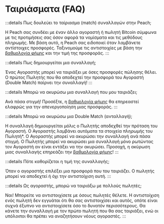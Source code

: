 # Ταιριάσματα (FAQ)

:::details Πως δουλεύει το ταίριασμα (match) συναλλαγών στην Peach;

Η Peach σας συνδέει με έναν άλλο αγοραστή ή πωλητή Bitcoin σύμφωνα με τις προτιμήσεις σας όσον αφορά τα νομίσματα και τις μεθόδους πληρωμής.
Με βάση αυτό, η Peach σας ειδοποιεί όταν λαμβάνετε αντίστοιχες προσφορές.
Ταξινομούμε τις αντιστοιχίες με βάση την [βαθμολογία φήμης](/el/faq/account/) και την τιμή της προσφοράς.
:::

:::details Πως δημιουργείται μια συναλλαγή;

Ένας Αγοραστής μπορεί να ταιριάξει με όσες προσφορές πώλησης θέλει.
Ο πρώτος Πωλητής που θα αποδεχτεί την προσφορά του Αγοραστή (Double Match) παίρνει την συναλλαγή!
:::

:::details Μπορώ να ακυρώσω μια συναλλαγή που μου ταιριάζει;

Ανά πάσα στιγμή!
Προσέξτε, η [βαθμολογία φήμης](/el/faq/account/) θα επηρεαστεί ελαφρώς για την απενεργοποίηση μιας προσφοράς.
:::

:::details Μπορώ να ακυρώσω μια Double Match (ανταλλαγή);

Η συναλλαγή δημιουργείται μόλις ο Πωλητής αποδεχθεί την πρόταση του Αγοραστή.
Ο Αγοραστής λαμβάνει αυτόματα τα στοιχεία πληρωμής του Πωλητή\*.
Ο Αγοραστής μπορεί να ακυρώσει την συναλλαγή ανά πάσα στιγμή.
Ο Πωλητής μπορεί να ακυρώσει μια συναλλαγή μόνο ρωτώντας τον Αγοραστή αν είναι εντάξει να την ακυρώσει.
Προσοχή, η ακύρωση μιας συναλλαγής επηρεάζει την [βαθμολογία φήμης](/el/faq/account/)!
:::

:::details Πότε καθορίζεται η τιμή της συναλλαγής;

Όταν ο αγοραστής επιλέξει μια προσφορά που του ταιριάζει.
Ο πωλητής μπορεί να αποδεχτεί ή όχι την αντιστοίχιση αυτή.
:::

:::details Ως αγοραστής, μπορώ να ταιριάξω με πολλούς πωλητές;

Ναι! Μπορείτε να αντιστοιχίσετε με όσους πωλητές θέλετε. Η αντιστοίχιση ενός πωλητή δεν εγγυάται ότι θα σας αντιστοιχίσει και αυτός, οπότε είναι συχνά έξυπνο να αντιστοιχίσετε όσο το δυνατόν περισσότερους. Θα κάνετε την συναλλαγή με τον πρώτο πωλητή που θα σας ταιριάξει, ενώ οι υπόλοιποι θα πρέπει να αναζητήσουν νέους αγοραστές.
:::
